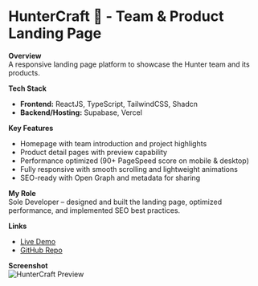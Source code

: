 # HunterCraft 🚀 - Team & Product Landing Page

**Overview**  
A responsive landing page platform to showcase the Hunter team and its products.

**Tech Stack**  
- **Frontend:** ReactJS, TypeScript, TailwindCSS, Shadcn  
- **Backend/Hosting:** Supabase, Vercel  

**Key Features**  
- Homepage with team introduction and project highlights  
- Product detail pages with preview capability  
- Performance optimized (90+ PageSpeed score on mobile & desktop)  
- Fully responsive with smooth scrolling and lightweight animations  
- SEO-ready with Open Graph and metadata for sharing

**My Role**  
Sole Developer – designed and built the landing page, optimized performance, and implemented SEO best practices.

**Links**  
- [Live Demo](https://huntercraft.vercel.app/)  
- [GitHub Repo](https://github.com/henrydaoo/huntercraft)  

**Screenshot**  
![HunterCraft Preview](https://ik.imagekit.io/henrydaoo/portfolio/logo/huntercraft.png?updatedAt=1753286945501)


